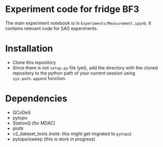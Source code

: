 # Experiment code for fridge BF3

The main experiment notebook is in `Experiments/Measurement.ipynb`. It contains relevant code for SAG experiments.

# Installation

* Clone this repository
* Since there is not `setup.py` file (yet), add the directory with the cloned repository to the python path of your current session using `sys.path.append` function.

# Dependencies

* QCoDeS
* pytopo
* StationQ (for MDAC)
* plottr
* v2_dataset_tools (note: this might get migrated to `pytopo`)
* pytopo/sweep (this is work in progress)

